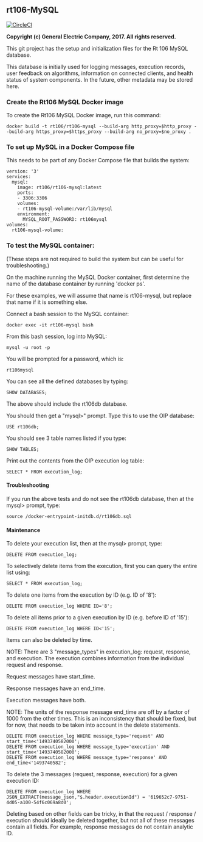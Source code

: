 ## rt106-MySQL


[![CircleCI](https://circleci.com/gh/rt106/rt106-mysql.svg?style=svg)](https://circleci.com/gh/rt106/rt106-mysql)

__Copyright (c) General Electric Company, 2017.  All rights reserved.__

This git project has the setup and initialization files for the Rt 106 MySQL database.

This database is initially used for logging messages, execution records,
user feedback on algorithms, information on connected clients, and health status of
system components.  In the future, other metadata may be stored here.

### Create the Rt106 MySQL Docker image
To create the Rt106 MySQL Docker image, run this command:
```
docker build -t rt106/rt106-mysql --build-arg http_proxy=$http_proxy --build-arg https_proxy=$https_proxy --build-arg no_proxy=$no_proxy .
```

### To set up MySQL in a Docker Compose file

This needs to be part of any Docker Compose file that builds the system:
```
version: '3'
services:
  mysql:
    image: rt106/rt106-mysql:latest
    ports:
    - 3306:3306
    volumes:
    - rt106-mysql-volume:/var/lib/mysql
    environment:
      MYSQL_ROOT_PASSWORD: rt106mysql
volumes:
  rt106-mysql-volume:
```

### To test the MySQL container:

(These steps are not required to build the system but can be useful for troubleshooting.)

On the machine running the MySQL Docker container, first determine the name of the database container by running 'docker ps'.  

For these examples, we will assume that name is rt106-mysql, but replace that name if it is something else.

Connect a bash session to the MySQL container:
```
docker exec -it rt106-mysql bash
```
From this bash session, log into MySQL:
```
mysql -u root -p
```
You will be prompted for a password, which is:
```
rt106mysql
```
You can see all the defined databases by typing:
```
SHOW DATABASES;
```
The above should include the rt106db database.

You should then get a "mysql>" prompt.  Type this to use the OIP database:
```
USE rt106db;
```
You should see 3 table names listed if you type:
```
SHOW TABLES;
```
Print out the contents from the OIP execution log table:
```
SELECT * FROM execution_log;
```

#### Troubleshooting

If you run the above tests and do not see the rt106db database, then at the mysql> prompt, type:
```
source /docker-entrypoint-initdb.d/rt106db.sql
```

#### Maintenance

To delete your execution list, then at the mysql> prompt, type:
```
DELETE FROM execution_log;
```

To selectively delete items from the execution, first you can query the entire list using:
```
SELECT * FROM execution_log;
```

To delete one items from the execution by ID (e.g. ID of '8'):
```
DELETE FROM execution_log WHERE ID='8';
```

To delete all items prior to a given execution by ID (e.g. before ID of '15'):
```
DELETE FROM execution_log WHERE ID<'15';
```

Items can also be deleted by time.  

NOTE: There are 3 "message_types" in execution_log:  request, response, and execution.  The execution combines information from the individual request and response.

Request messages have start_time.

Response messages have an end_time.

Execution messages have both.

NOTE:  The units of the response message end_time are off by a factor of 1000 from the other times.  This is an inconsistency that should be fixed, but for now, that needs to be taken into account in the delete statements.

```
DELETE FROM execution_log WHERE message_type='request' AND start_time<'1493740582000';
DELETE FROM execution_log WHERE message_type='execution' AND start_time<'1493740582000';
DELETE FROM execution_log WHERE message_type='response' AND end_time<'1493740582';
```

To delete the 3 messages (request, response, execution) for a given execution ID:
```
DELETE FROM execution_log WHERE JSON_EXTRACT(message_json,"$.header.executionId") = '619652c7-9751-4d05-a100-54f6c069a8d0';
```

Deleting based on other fields can be tricky, in that the request / response / execution should ideally be deleted together, but not all of these messages contain all fields.
For example, response messages do not contain analytic ID.
